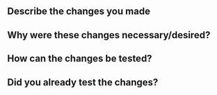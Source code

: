 ## Describe the changes you made



## Why were these changes necessary/desired?



## How can the changes be tested?



## Did you already test the changes?

